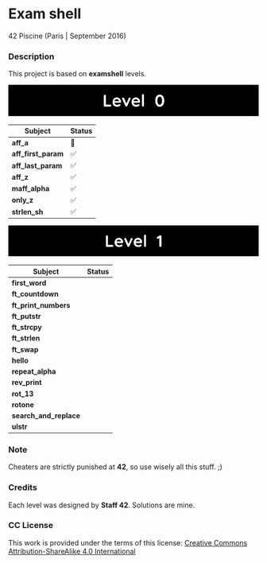 # **Exam shell**

42 Piscine (Paris | September 2016)

### **Description**

This project is based on **examshell** levels.

![Level 0](images/level_0.png)

| Subject             |        Status       |
|---------------------|---------------------|
| **aff_a**           | :red_circle:        |
| **aff_first_param** | :white_check_mark:  |
| **aff_last_param**  | :white_check_mark:  |
| **aff_z**           | :white_check_mark:  |
| **maff_alpha**      | :white_check_mark:  |
| **only_z**          | :white_check_mark:  |
| **strlen_sh**       | :white_check_mark:  |

![Level 1](images/level_1.png)

| Subject                |        Status       |
|------------------------|---------------------|
| **first_word**         |                     |
| **ft_countdown**       |                     |
| **ft_print_numbers**   |                     |
| **ft_putstr**          |                     |
| **ft_strcpy**          |                     |
| **ft_strlen**          |                     |
| **ft_swap**            |                     |
| **hello**              |                     |
| **repeat_alpha**       |                     |
| **rev_print**          |                     |
| **rot_13**             |                     |
| **rotone**             |                     |
| **search_and_replace** |                     |
| **ulstr**              |                     |


### **Note**

Cheaters are strictly punished at **42**, so use wisely all this stuff. ;)

### **Credits**

Each level was designed by **Staff 42**. Solutions are mine.

### **CC License**

This work is provided under the terms of this license: [Creative Commons Attribution-ShareAlike 4.0 International](https://creativecommons.org/licenses/by-sa/4.0/)
